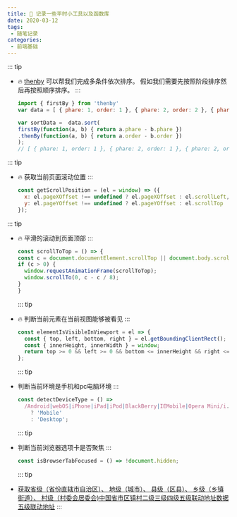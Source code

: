 ```yaml
---
title: 📝 记录一些平时小工具以及函数库
date: 2020-03-12
tags:
 - 随笔记录
categories:
 - 前端基础
---
```



::: tip
- 🔥 [thenby](https://www.npmjs.com/package/thenby) 可以帮我们完成多条件依次排序。
  假如我们需要先按照阶段排序然后再按照顺序排序。
:::

  ```js
  import { firstBy } from 'thenby'
  var data = [ { phare: 1, order: 1 }, { phare: 2, order: 2 }, { phare: 2, order: 1 } ];
  
  var sortData =  data.sort(
  firstBy(function(a, b) { return a.phare - b.phare })
  .thenBy(function(a, b) { return a.order - b.order })
  ); 
  // [ { phare: 1, order: 1 }, { phare: 2, order: 1 }, { phare: 2, order: 2 } ];
  ```
::: tip
- 🔥 获取当前页面滚动位置
:::

  ```js
  const getScrollPosition = (el = window) => ({
    x: el.pageXOffset !== undefined ? el.pageXOffset : el.scrollLeft,
    y: el.pageYOffset !== undefined ? el.pageYOffset : el.scrollTop
  });
  ```
 ::: tip 
- 🔥 平滑的滚动到页面顶部
 ::: 
  ```js
  const scrollToTop = () => {
  const c = document.documentElement.scrollTop || document.body.scrollTop;
  if (c > 0) {
    window.requestAnimationFrame(scrollToTop);
    window.scrollTo(0, c - c / 8);
  }
  }
  ```
   ::: tip 
- 🔥 判断当前元素在当前视图能够被看见
   :::
  ```js
  const elementIsVisibleInViewport = el => {
    const { top, left, bottom, right } = el.getBoundingClientRect();
    const { innerHeight, innerWidth } = window;
    return top >= 0 && left >= 0 && bottom <= innerHeight && right <= innerWidth;
  };
  ```
  ::: tip 
- 判断当前环境是手机和pc电脑环境
  :::

  ```js
  const detectDeviceType = () =>
    /Android|webOS|iPhone|iPad|iPod|BlackBerry|IEMobile|Opera Mini/i.test(navigator.userAgent)
      ? 'Mobile'
      : 'Desktop';
  ```
  ::: tip
- 判断当前浏览器选项卡是否聚焦
  ::: 
  ```js
  const isBrowserTabFocused = () => !document.hidden;
  ```  

  ::: tip
- [获取省级（省份直辖市自治区）、 地级（城市）、 县级（区县）、 乡级（乡镇街道）、 村级（村委会居委会)中国省市区镇村二级三级四级五级联动地址数据五级联动地址](https://github.com/modood/Administrative-divisions-of-China)
  ::: 